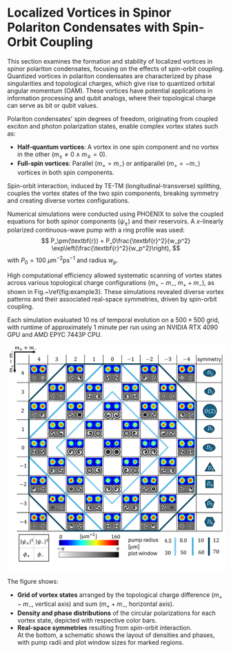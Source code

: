 # Localized Vortices in Spinor Polariton Condensates with Spin-Orbit Coupling

This section examines the formation and stability of localized vortices in spinor polariton condensates, focusing on the effects of spin-orbit coupling. Quantized vortices in polariton condensates are characterized by phase singularities and topological charges, which give rise to quantized orbital angular momentum (OAM). These vortices have potential applications in information processing and qubit analogs, where their topological charge can serve as bit or qubit values.

Polariton condensates' spin degrees of freedom, originating from coupled exciton and photon polarization states, enable complex vortex states such as:
- **Half-quantum vortices**: A vortex in one spin component and no vortex in the other ($m_\pm \neq 0 \wedge m_\mp = 0$).
- **Full-spin vortices**: Parallel ($m_+ = m_-$) or antiparallel ($m_+ = -m_-$) vortices in both spin components.

Spin-orbit interaction, induced by TE-TM (longitudinal-transverse) splitting, couples the vortex states of the two spin components, breaking symmetry and creating diverse vortex configurations.

Numerical simulations were conducted using PHOENIX to solve the coupled equations for both spinor components ($\psi_\pm$) and their reservoirs. A $x$-linearly polarized continuous-wave pump with a ring profile was used:
$$
P_\pm(\textbf{r}) = P_0\frac{\textbf{r}^2}{w_p^2} \exp\left(\frac{\textbf{r}^2}{w_p^2}\right),
$$
with $P_0 = 100~\mu\text{m}^{-2}\text{ps}^{-1}$ and radius $w_p$.

High computational efficiency allowed systematic scanning of vortex states across various topological charge configurations ($m_+ - m_-$, $m_+ + m_-$), as shown in Fig.~\ref{fig:example3}. These simulations revealed diverse vortex patterns and their associated real-space symmetries, driven by spin-orbit coupling.

Each simulation evaluated $10~\text{ns}$ of temporal evolution on a $500 \times 500$ grid, with runtime of approximately 1 minute per run using an NVIDIA RTX 4090 GPU and AMD EPYC 7443P CPU. 

![example3_overview_with_symmetries_tc.png](example3_overview_with_symmetries_tc.png)

The figure shows:  
- **Grid of vortex states** arranged by the topological charge difference ($m_+ - m_-$, vertical axis) and sum ($m_+ + m_-$, horizontal axis).  
- **Density and phase distributions** of the circular polarizations for each vortex state, depicted with respective color bars.  
- **Real-space symmetries** resulting from spin-orbit interaction.  
At the bottom, a schematic shows the layout of densities and phases, with pump radii and plot window sizes for marked regions.